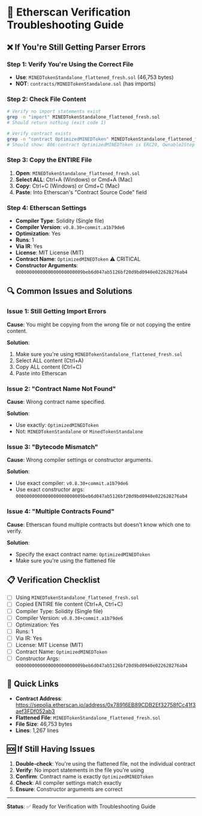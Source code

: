 # 🔧 Etherscan Verification Troubleshooting Guide

## ❌ If You're Still Getting Parser Errors

### Step 1: Verify You're Using the Correct File
- **Use**: `MINEDTokenStandalone_flattened_fresh.sol` (46,753 bytes)
- **NOT**: `contracts/MINEDTokenStandalone.sol` (has imports)

### Step 2: Check File Content
```bash
# Verify no import statements exist
grep -n "import" MINEDTokenStandalone_flattened_fresh.sol
# Should return nothing (exit code 1)

# Verify contract exists
grep -n "contract OptimizedMINEDToken" MINEDTokenStandalone_flattened_fresh.sol
# Should show: 806:contract OptimizedMINEDToken is ERC20, Ownable2Step {
```

### Step 3: Copy the ENTIRE File
1. **Open**: `MINEDTokenStandalone_flattened_fresh.sol`
2. **Select ALL**: Ctrl+A (Windows) or Cmd+A (Mac)
3. **Copy**: Ctrl+C (Windows) or Cmd+C (Mac)
4. **Paste**: Into Etherscan's "Contract Source Code" field

### Step 4: Etherscan Settings
- **Compiler Type**: Solidity (Single file)
- **Compiler Version**: `v0.8.30+commit.a1b79de6`
- **Optimization**: Yes
- **Runs**: 1
- **Via IR**: Yes
- **License**: MIT License (MIT)
- **Contract Name**: `OptimizedMINEDToken` ⚠️ CRITICAL
- **Constructor Arguments**: `0000000000000000000000009beb6d047ab5126bf20d9bd0940e022628276ab4`

## 🔍 Common Issues and Solutions

### Issue 1: Still Getting Import Errors
**Cause**: You might be copying from the wrong file or not copying the entire content.

**Solution**:
1. Make sure you're using `MINEDTokenStandalone_flattened_fresh.sol`
2. Select ALL content (Ctrl+A)
3. Copy ALL content (Ctrl+C)
4. Paste into Etherscan

### Issue 2: "Contract Name Not Found"
**Cause**: Wrong contract name specified.

**Solution**:
- Use exactly: `OptimizedMINEDToken`
- Not: `MINEDTokenStandalone` or `MinedTokenStandalone`

### Issue 3: "Bytecode Mismatch"
**Cause**: Wrong compiler settings or constructor arguments.

**Solution**:
- Use exact compiler: `v0.8.30+commit.a1b79de6`
- Use exact constructor args: `0000000000000000000000009beb6d047ab5126bf20d9bd0940e022628276ab4`

### Issue 4: "Multiple Contracts Found"
**Cause**: Etherscan found multiple contracts but doesn't know which one to verify.

**Solution**:
- Specify the exact contract name: `OptimizedMINEDToken`
- Make sure you're using the flattened file

## 📋 Verification Checklist

- [ ] Using `MINEDTokenStandalone_flattened_fresh.sol`
- [ ] Copied ENTIRE file content (Ctrl+A, Ctrl+C)
- [ ] Compiler Type: Solidity (Single file)
- [ ] Compiler Version: `v0.8.30+commit.a1b79de6`
- [ ] Optimization: Yes
- [ ] Runs: 1
- [ ] Via IR: Yes
- [ ] License: MIT License (MIT)
- [ ] Contract Name: `OptimizedMINEDToken`
- [ ] Constructor Args: `0000000000000000000000009beb6d047ab5126bf20d9bd0940e022628276ab4`

## 🔗 Quick Links

- **Contract Address**: https://sepolia.etherscan.io/address/0x78916EB89CDB2Ef32758fCc41f3aef3FDf052ab3
- **Flattened File**: `MINEDTokenStandalone_flattened_fresh.sol`
- **File Size**: 46,753 bytes
- **Lines**: 1,267 lines

## 🆘 If Still Having Issues

1. **Double-check**: You're using the flattened file, not the individual contract
2. **Verify**: No import statements in the file you're using
3. **Confirm**: Contract name is exactly `OptimizedMINEDToken`
4. **Check**: All compiler settings match exactly
5. **Ensure**: Constructor arguments are correct

---

**Status**: ✅ Ready for Verification with Troubleshooting Guide
